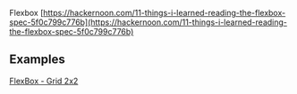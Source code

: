 Flexbox [https://hackernoon.com/11-things-i-learned-reading-the-flexbox-spec-5f0c799c776b](https://hackernoon.com/11-things-i-learned-reading-the-flexbox-spec-5f0c799c776b)  


## Examples

[FlexBox - Grid 2x2](https://codepen.io/iamminn/pen/xmNJYK)

